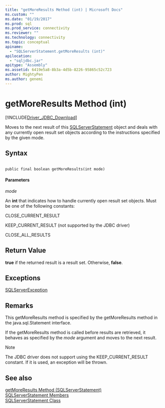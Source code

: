 ```yaml
---
title: "getMoreResults Method (int) | Microsoft Docs"
ms.custom: ""
ms.date: "01/19/2017"
ms.prod: sql
ms.prod_service: connectivity
ms.reviewer: ""
ms.technology: connectivity
ms.topic: conceptual
apiname: 
  - "SQLServerStatement.getMoreResults (int)"
apilocation: 
  - "sqljdbc.jar"
apitype: "Assembly"
ms.assetid: 6419e5a8-8b3a-4d5b-8226-95865c52c723
author: MightyPen
ms.author: genemi
---
```

# getMoreResults Method (int)
[!INCLUDE[Driver_JDBC_Download](../../../includes/driver_jdbc_download.md)]

  Moves to the next result of this [SQLServerStatement](../../../connect/jdbc/reference/sqlserverstatement-class.md) object and deals with any currently open result set objects according to the instructions specified by the given mode.  
  
## Syntax  
  
```  
  
public final boolean getMoreResults(int mode)  
```  
  
#### Parameters  
 *mode*  
  
 An **int** that indicates how to handle currently open result set objects. Must be one of the following constants:  
  
 CLOSE_CURRENT_RESULT  
  
 KEEP_CURRENT_RESULT (not supported by the JDBC driver)  
  
 CLOSE_ALL_RESULTS  
  
## Return Value  
 **true** if the returned result is a result set. Otherwise, **false**.  
  
## Exceptions  
 [SQLServerException](../../../connect/jdbc/reference/sqlserverexception-class.md)  
  
## Remarks  
 This getMoreResults method is specified by the getMoreResults method in the java.sql.Statement interface.  
  
 If the getMoreResults method is called before results are retrieved, it behaves as specified by the *mode* argument and moves to the next result.  
  
> [!NOTE]  
>  The JDBC driver does not support using the KEEP_CURRENT_RESULT constant. If it is used, an exception will be thrown.  
  
## See also  
 [getMoreResults Method &#40;SQLServerStatement&#41;](../../../connect/jdbc/reference/getmoreresults-method-sqlserverstatement.md)   
 [SQLServerStatement Members](../../../connect/jdbc/reference/sqlserverstatement-members.md)   
 [SQLServerStatement Class](../../../connect/jdbc/reference/sqlserverstatement-class.md)  
  
  

